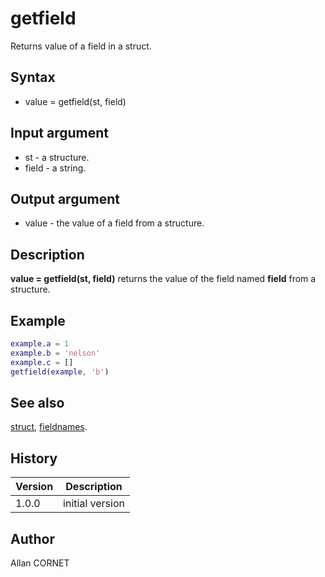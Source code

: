 

# getfield

Returns value of a field in a struct.

## Syntax

- value = getfield(st, field)

## Input argument

 - st - a structure.
 - field - a string.

## Output argument

 - value - the value of a field from a structure.

## Description


  <p><b>value = getfield(st, field)</b> returns the value of the field named <b>field</b> from a structure.</p>


## Example

```matlab
example.a = 1
example.b = 'nelson'
example.c = []
getfield(example, 'b')
```

## See also

[struct](struct.md), [fieldnames](fieldnames.md).
## History

|Version|Description|
|------|------|
|1.0.0|initial version|


## Author

Allan CORNET



